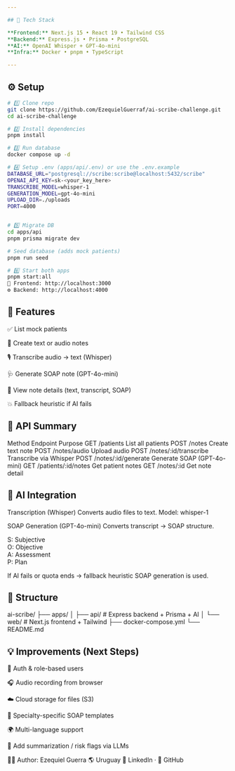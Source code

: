```yaml
---

## 🚀 Tech Stack

**Frontend:** Next.js 15 • React 19 • Tailwind CSS  
**Backend:** Express.js • Prisma • PostgreSQL  
**AI:** OpenAI Whisper + GPT-4o-mini  
**Infra:** Docker • pnpm • TypeScript

---
```


## ⚙️ Setup

```bash
# 1️⃣ Clone repo
git clone https://github.com/EzequielGuerraf/ai-scribe-challenge.git
cd ai-scribe-challenge

# 2️⃣ Install dependencies
pnpm install

# 3️⃣ Run database
docker compose up -d

# 4️⃣ Setup .env (apps/api/.env) or use the .env.example
DATABASE_URL="postgresql://scribe:scribe@localhost:5432/scribe"
OPENAI_API_KEY=sk-<your_key_here>
TRANSCRIBE_MODEL=whisper-1
GENERATION_MODEL=gpt-4o-mini
UPLOAD_DIR=./uploads
PORT=4000


# 5️⃣ Migrate DB
cd apps/api
pnpm prisma migrate dev

# Seed database (adds mock patients)
pnpm run seed

# 6️⃣ Start both apps
pnpm start:all
🧠 Frontend: http://localhost:3000
⚙️ Backend: http://localhost:4000

```

## 🧩 Features
✅ List mock patients

📝 Create text or audio notes

🎙️ Transcribe audio → text (Whisper)

🩺 Generate SOAP note (GPT-4o-mini)

📄 View note details (text, transcript, SOAP)

💥 Fallback heuristic if AI fails

## 🔗 API Summary
Method	Endpoint	Purpose
GET	/patients	List all patients
POST	/notes	Create text note
POST	/notes/audio	Upload audio
POST	/notes/:id/transcribe	Transcribe via Whisper
POST	/notes/:id/generate	Generate SOAP (GPT-4o-mini)
GET	/patients/:id/notes	Get patient notes
GET	/notes/:id	Get note detail

## 🧠 AI Integration
Transcription (Whisper)
Converts audio files to text.
Model: whisper-1

SOAP Generation (GPT-4o-mini)
Converts transcript → SOAP structure.

S: Subjective  
O: Objective  
A: Assessment  
P: Plan

If AI fails or quota ends → fallback heuristic SOAP generation is used.

## 🧱 Structure

ai-scribe/
├── apps/
│   ├── api/         # Express backend + Prisma + AI
│   └── web/         # Next.js frontend + Tailwind
├── docker-compose.yml
└── README.md


## 💡 Improvements (Next Steps)
🔐 Auth & role-based users

🎧 Audio recording from browser

☁️ Cloud storage for files (S3)

🧾 Specialty-specific SOAP templates

🌍 Multi-language support

🧠 Add summarization / risk flags via LLMs


👨‍💻 Author: Ezequiel Guerra 
🌎 Uruguay 🔗 LinkedIn · 🐙 GitHub